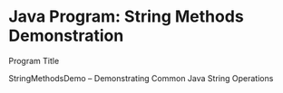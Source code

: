 # Java Program: String Methods Demonstration

Program Title

StringMethodsDemo – Demonstrating Common Java String Operations

